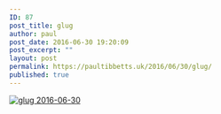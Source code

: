 ```yaml
---
ID: 87
post_title: glug
author: paul
post_date: 2016-06-30 19:20:09
post_excerpt: ""
layout: post
permalink: https://paultibbetts.uk/2016/06/30/glug/
published: true
---
```

<a href="https://paultibbetts.uk/app/uploads/2016/07/IMG_6894.jpg"><img src="https://paultibbetts.uk/app/uploads/2016/07/IMG_6894.jpg" alt="glug 2016-06-30" class="alignnone size-full wp-image-88" /></a>